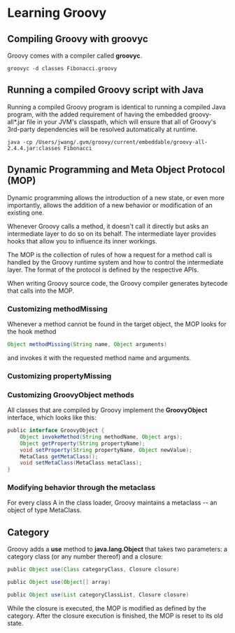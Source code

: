 # Learning Groovy

## Compiling Groovy with groovyc
Groovy comes with a compiler called **groovyc**.

`groovyc -d classes Fibonacci.groovy`

## Running a compiled Groovy script with Java
Running a compiled Groovy program is identical to running a compiled Java program, with the added requirement of having the embedded groovy-all*.jar file in your JVM's classpath, which will ensure that all of Groovy's 3rd-party dependencies will be resolved automatically at runtime.

`java -cp /Users/jwang/.gvm/groovy/current/embeddable/groovy-all-2.4.4.jar:classes Fibonacci`

## Dynamic Programming and Meta Object Protocol (MOP)
Dynamic programming allows the introduction of a new state, or even more importantly, allows the addition of a new behavior or modification of an existing one.

Whenever Groovy calls a method, it doesn't call it directly but asks an intermediate layer to do so on its behalf. The intermediate layer provides hooks that allow you to influence its inner workings.

The MOP is the collection of rules of how a request for a method call is handled by the Groovy runtime system and how to control the intermediate layer. The format of the protocol is defined by the respective APIs.

When writing Groovy source code, the Groovy compiler generates bytecode that calls into the MOP.

### Customizing methodMissing
Whenever a method cannot be found in the target object, the MOP looks for the hook method
```groovy
Object methodMissing(String name, Object arguments)
```
and invokes it with the requested method name and arguments.

### Customizing propertyMissing

### Customizing GroovyObject methods
All classes that are compiled by Groovy implement the **GroovyObject** interface, which looks like this:
```groovy
public interface GroovyObject {
	Object invokeMethod(String methodName, Object args);
	Object getProperty(String propertyName);
	void setProperty(String propertyName, Object newValue);
	MetaClass getMetaClass();
	void setMetaClass(MetaClass metaClass);
}
```

### Modifying behavior through the metaclass
For every class A in the class loader, Groovy maintains a metaclass -- an object of type MetaClass.

## Category
Groovy adds a **use** method to **java.lang.Object** that takes two parameters: a category class (or any number thereof) and a closure:
```groovy
public Object use(Class categoryClass, Closure closure)

public Object use(Object[] array)

public Object use(List categoryClassList, Closure closure)
```
While the closure is executed, the MOP is modified as defined by the category. After the closure execution is finished, the MOP is reset to its old state.
